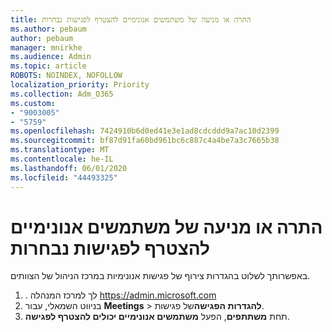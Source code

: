 ```yaml
---
title: התרה או מניעה של משתמשים אנונימיים להצטרף לפגישות נבחרות
ms.author: pebaum
author: pebaum
manager: mnirkhe
ms.audience: Admin
ms.topic: article
ROBOTS: NOINDEX, NOFOLLOW
localization_priority: Priority
ms.collection: Adm_O365
ms.custom:
- "9003005"
- "5759"
ms.openlocfilehash: 7424910b6d0ed41e3e1ad8cdcddd9a7ac10d2399
ms.sourcegitcommit: bf87d91fa60bd961bc6c887c4a4be7a3c7665b38
ms.translationtype: MT
ms.contentlocale: he-IL
ms.lasthandoff: 06/01/2020
ms.locfileid: "44493325"
---
```

# <a name="allow-or-prevent-anonymous-users-from-joining-teams-meetings"></a>התרה או מניעה של משתמשים אנונימיים להצטרף לפגישות נבחרות

באפשרותך לשלוט בהגדרות צירוף של פגישות אנונימיות במרכז הניהול של הצוותים.

1.  . לך למרכז המנהלה https://admin.microsoft.com
2.  בניווט השמאלי, עבור **Meetings**   >   **להגדרות הפגישה**של פגישות.
3.  תחת **משתתפים**, הפעל **משתמשים אנונימיים יכולים להצטרף לפגישה**.